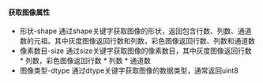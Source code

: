 #### 获取图像属性
- 形状-shape
通过shape关键字获取图像的形状，返回包含行数、列数、通道数的元祖。其中灰度图像返回行数和列数，彩色图像返回行数、列数和通道数
- 像素数目-size
通过size关键字获取图像的像素数目，其中灰度图像返回行数 * 列数，彩色图像返回行数 * 列数 * 通道数
- 图像类型-dtype
通过dtype关键字获取图像的数据类型，通常返回uint8